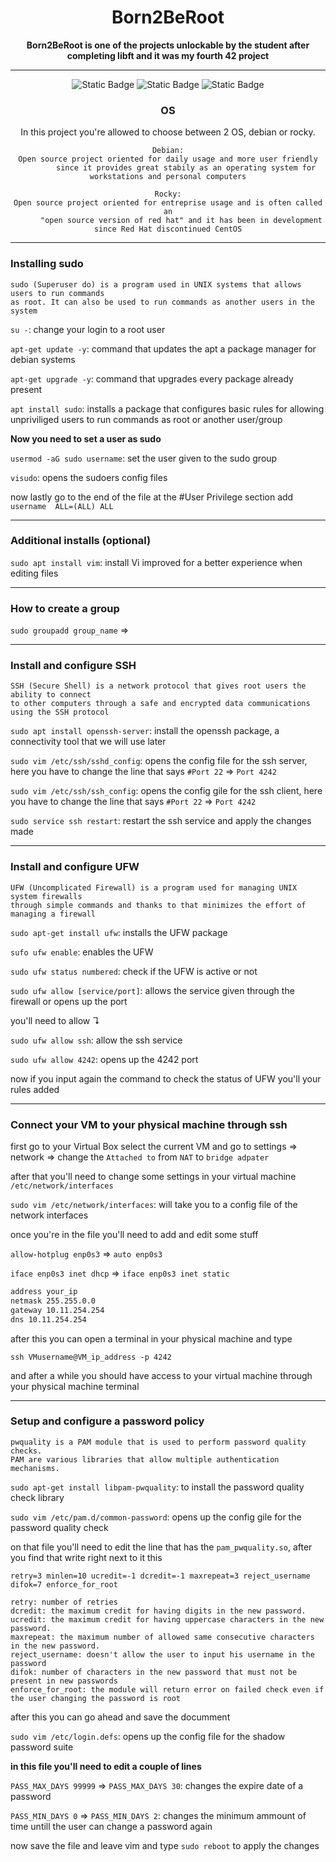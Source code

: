 <div align="center">
<h1>Born2BeRoot</h1>
<b>Born2BeRoot is one of the projects unlockable by the student after completing libft and it was my fourth 42 project</b>

___

![Static Badge](https://img.shields.io/badge/Score-%3F%2F100-green?style=for-the-badge&logo=42&labelColor=%23183A61&color=%23ffffff)
![Static Badge](https://img.shields.io/badge/Debian-green?style=for-the-badge&logo=Debian&labelColor=%23A81D33&color=ffffff)
![Static Badge](https://img.shields.io/badge/Virtual%20Box-green?style=for-the-badge&logo=VirtualBox&labelColor=%23183A61&color=%23ffffff)

### OS

In this project you're allowed to choose between 2 OS, debian or rocky.

```
Debian:
Open source project oriented for daily usage and more user friendly
        since it provides great stabily as an operating system for workstations and personal computers

Rocky:
Open source project oriented for entreprise usage and is often called an
      "open source version of red hat" and it has been in development since Red Hat discontinued CentOS
```
___

</div>

### Installing sudo

```
sudo (Superuser do) is a program used in UNIX systems that allows users to run commands
as root. It can also be used to run commands as another users in the system
```

`su -`: change your login to a root user

`apt-get update -y`: command that updates the apt a package manager for debian systems

`apt-get upgrade -y`: command that upgrades every package already present

`apt install sudo`: installs a package that configures basic rules for allowing unpriviliged users to run commands as root or another user/group

<b>Now you need to set a user as sudo</b>

`usermod -aG sudo username`: set the user given to the sudo group

`visudo`: opens the sudoers config files

now lastly go to the end of the file at the #User Privilege section add `username  ALL=(ALL) ALL`

___

### Additional installs (optional)

`sudo apt install vim`: install Vi improved for a better experience when editing files

___

### How to create a group

`sudo groupadd group_name` ⇒
___

### Install and configure SSH

```
SSH (Secure Shell) is a network protocol that gives root users the ability to connect
to other computers through a safe and encrypted data communications using the SSH protocol
```

`sudo apt install openssh-server`: install the openssh package, a connectivity tool that we will use later

`sudo vim /etc/ssh/sshd_config`: opens the config file for the ssh server, here you have to change the line that says `#Port 22` ⇒ `Port 4242`

`sudo vim /etc/ssh/ssh_config`: opens the config gile for the ssh client, here you have to change the line that says `#Port 22` ⇒ `Port 4242`

`sudo service ssh restart`: restart the ssh service and apply the changes made

___

### Install and configure UFW

```
UFW (Uncomplicated Firewall) is a program used for managing UNIX system firewalls
through simple commands and thanks to that minimizes the effort of managing a firewall
```

`sudo apt-get install ufw`: installs the UFW package

`sufo ufw enable`: enables the UFW

`sudo ufw status numbered`: check if the UFW is active or not

`sudo ufw allow [service/port]`: allows the service given through the firewall or opens up the port

you'll need to allow ↴

`sudo ufw allow ssh`: allow the ssh service

`sudo ufw allow 4242`: opens up the 4242 port

now if you input again the command to check the status of UFW you'll your rules added

___

### Connect your VM to your physical machine through ssh

first go to your Virtual Box select the current VM and go to settings ⇒ network ⇒ change the `Attached to` from `NAT` to `bridge adpater`

after that you'll need to change some settings in your virtual machine `/etc/network/interfaces`

`sudo vim /etc/network/interfaces`: will take you to a config file of the network interfaces

once you're in the file you'll need to add and edit some stuff

`allow-hotplug enp0s3` ⇒ `auto enp0s3`

`iface enp0s3 inet dhcp` ⇒ `iface enp0s3 inet static`

```bash
address your_ip
netmask 255.255.0.0
gateway 10.11.254.254
dns 10.11.254.254
```

after this you can open a terminal in your physical machine and type

`ssh VMusername@VM_ip_address -p 4242`

and after a while you should have access to your virtual machine through your physical machine terminal

___

### Setup and configure a password policy

```
pwquality is a PAM module that is used to perform password quality checks.
PAM are various libraries that allow multiple authentication mechanisms.
```

`sudo apt-get install libpam-pwquality`: to install the password quality check library

`sudo vim /etc/pam.d/common-password`: opens up the config gile for the password quality check

on that file you'll need to edit the line that has the `pam_pwquality.so`, after you find that write right next to it this

`retry=3 minlen=10 ucredit=-1 dcredit=-1 maxrepeat=3 reject_username difok=7 enforce_for_root`

```
retry: number of retries
dcredit: the maximum credit for having digits in the new password. 
ucredit: the maximum credit for having uppercase characters in the new password.
maxrepeat: the maximum number of allowed same consecutive characters in the new password.
reject_username: doesn't allow the user to input his username in the password
difok: number of characters in the new password that must not be present in new passwords
enforce_for_root: the module will return error on failed check even if the user changing the password is root
```

after this you can go ahead and save the documment

`sudo vim /etc/login.defs`: opens up the config file for the shadow password suite

<b>in this file you'll need to edit a couple of lines</b>

`PASS_MAX_DAYS 99999` ⇒ `PASS_MAX_DAYS 30`: changes the expire date of a password

`PASS_MIN_DAYS 0` ⇒ `PASS_MIN_DAYS 2`: changes the minimum ammount of time untill the user can change a password again

now save the file and leave vim and type `sudo reboot` to apply the changes
